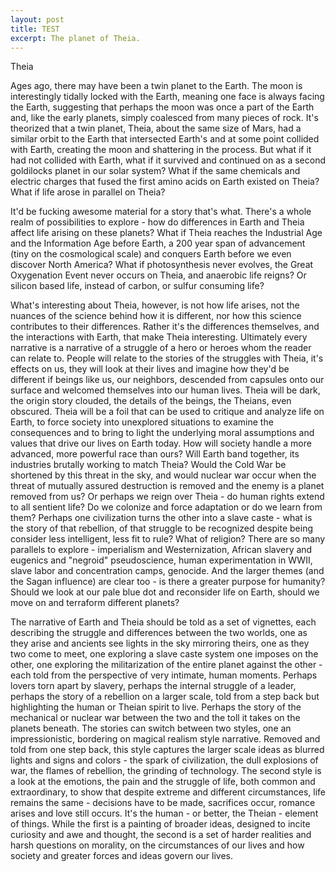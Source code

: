 ```yaml
---
layout: post
title: TEST
excerpt: The planet of Theia.
---
```

Theia

Ages ago, there may have been a twin planet to the Earth. The moon is interestingly tidally locked with the Earth, meaning one face is always facing the Earth, suggesting that perhaps the moon was once a part of the Earth and, like the early planets, simply coalesced from many pieces of rock. It's theorized that a twin planet, Theia, about the same size of Mars, had a similar orbit to the Earth that intersected Earth's and at some point collided with Earth, creating the moon and shattering in the process.
But what if it had not collided with Earth, what if it survived and continued on as a second goldilocks planet in our solar system? What if the same chemicals and electric charges that fused the first amino acids on Earth existed on Theia? What if life arose in parallel on Theia?

It'd be fucking awesome material for a story that's what. There's a whole realm of possibilities to explore - how do differences in Earth and Theia affect life arising on these planets? What if Theia reaches the Industrial Age and the Information Age before Earth, a 200 year span of advancement (tiny on the cosmological scale) and conquers Earth before we even discover North America? What if photosynthesis never evolves, the Great Oxygenation Event never occurs on Theia, and anaerobic life reigns? Or silicon based life, instead of carbon, or sulfur consuming life?

What's interesting about Theia, however, is not how life arises, not the nuances of the science behind how it is different, nor how this science contributes to their differences. Rather it's the differences themselves, and the interactions with Earth, that make Theia interesting. Ultimately every narrative is a narrative of a struggle of a hero or heroes whom the reader can relate to. People will relate to the stories of the struggles with Theia, it's effects on us, they will look at their lives and imagine how they'd be different if beings like us, our neighbors, descended from capsules onto our surface and welcomed themselves into our human lives. Theia will be dark, the origin story clouded, the details of the beings, the Theians, even obscured. Theia will be a foil that can be used to critique and analyze life on Earth, to force society into unexplored situations to examine the consequences and to bring to light the underlying moral assumptions and values that drive our lives on Earth today. How will society handle a more advanced, more powerful race than ours? Will Earth band together, its industries brutally working to match Theia? Would the Cold War be shortened by this threat in the sky, and would nuclear war occur when the threat of mutually assured destruction is removed and the enemy is a planet removed from us? Or perhaps we reign over Theia - do human rights extend to all sentient life? Do we colonize and force adaptation or do we learn from them? Perhaps one civilization turns the other into a slave caste - what is the story of that rebellion, of that struggle to be recognized despite being consider less intelligent, less fit to rule? What of religion?
There are so many parallels to explore - imperialism and Westernization, African slavery and eugenics and "negroid" pseudoscience, human experimentation in WWII, slave labor and concentration camps, genocide. And the larger themes (and the Sagan influence) are clear too - is there a greater purpose for humanity? Should we look at our pale blue dot and reconsider life on Earth, should we move on and terraform different planets?

The narrative of Earth and Theia should be told as a set of vignettes, each describing the struggle and differences between the two worlds, one as they arise and ancients see lights in the sky mirroring theirs, one as they two come to meet, one exploring a slave caste system one imposes on the other, one exploring the militarization of the entire planet against the other - each told from the perspective of very intimate, human moments. Perhaps lovers torn apart by slavery, perhaps the internal struggle of a leader, perhaps the story of a rebellion on a larger scale, told from a step back but highlighting the human or Theian spirit to live. Perhaps the story of the mechanical or nuclear war between the two and the toll it takes on the planets beneath. The stories can switch between two styles, one an impressionistic, bordering on magical realism style narrative. Removed and told from one step back, this style captures the larger scale ideas as blurred lights and signs and colors - the spark of civilization, the dull explosions of war, the flames of rebellion, the grinding of technology. The second style is a look at the emotions, the pain and the struggle of life, both common and extraordinary, to show that despite extreme and different circumstances, life remains the same - decisions have to be made, sacrifices occur, romance arises and love still occurs. It's the human - or better, the Theian - element of things. While the first is a painting of broader ideas, designed to incite curiosity and awe and thought, the second is a set of harder realities and harsh questions on morality, on the circumstances of our lives and how society and greater forces and ideas govern our lives.
